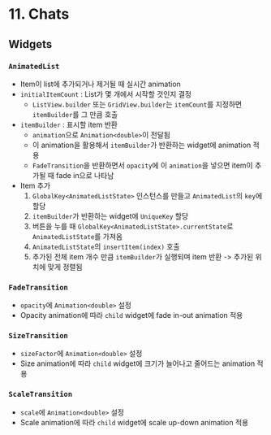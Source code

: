 # 11. Chats

## Widgets

### `AnimatedList`

- Item이 list에 추가되거나 제거될 때 실시간 animation
- `initialItemCount` : List가 몇 개에서 시작할 것인지 결정
  - `ListView.builder` 또는 `GridView.builder`는 `itemCount`를 지정하면 `itemBuilder`를 그 만큼 호출
- `itemBuilder` : 표시할 item 반환
  - `animation`으로 `Animation<double>`이 전달됨
  - 이 animation을 활용해서 `itemBuilder`가 반환하는 widget에 animation 적용
  - `FadeTransition`을 반환하면서 `opacity`에 이 `animation`을 넣으면 item이 추가될 때 fade in으로 나타남
- Item 추가
  1. `GlobalKey<AnimatedListState>` 인스턴스를 만들고 `AnimatedList`의 `key`에 할당
  2. `itemBuilder`가 반환하는 widget에 `UniqueKey` 할당
  3. 버튼을 누를 때 `GlobalKey<AnimatedListState>.currentState`로 `AnimatedListState`를 가져옴
  4. `AnimatedListState`의 `insertItem(index)` 호출
  5. 추가된 전체 item 개수 만큼 `itemBuilder`가 실행되며 item 반환 -> 추가된 위치에 맞게 정렬됨

### `FadeTransition`

- `opacity`에 `Animation<double>` 설정
- Opacity animation에 따라 `child` widget에 fade in-out animation 적용

### `SizeTransition`

- `sizeFactor`에 `Animation<double>` 설정
- Size animation에 따라 `child` widget에 크기가 늘어나고 줄어드는 animation 적용

### `ScaleTransition`

- `scale`에 `Animation<double>` 설정
- Scale animation에 따라 `child` widget에 scale up-down animation 적용